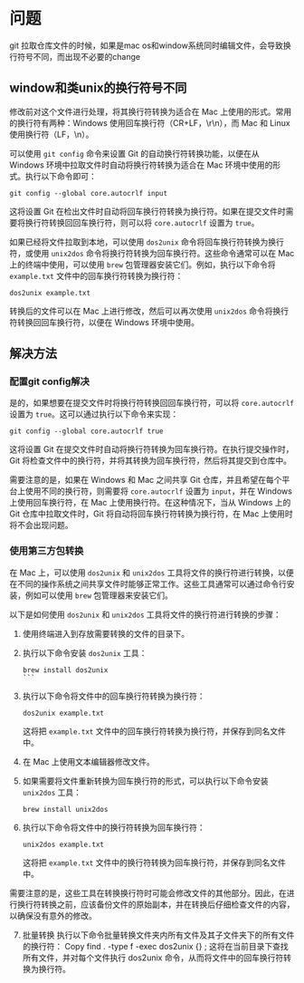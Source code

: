 # 问题
git 拉取仓库文件的时候，如果是mac os和window系统同时编辑文件，会导致换行符号不同，而出现不必要的change

## window和类unix的换行符号不同
修改前对这个文件进行处理，将其换行符转换为适合在 Mac 上使用的形式。常用的换行符有两种：Windows 使用回车换行符（CR+LF，\r\n），而 Mac 和 Linux 使用换行符（LF，\n）。

可以使用 `git config` 命令来设置 Git 的自动换行符转换功能，以便在从 Windows 环境中拉取文件时自动将换行符转换为适合在 Mac 环境中使用的形式。执行以下命令即可：

```
git config --global core.autocrlf input
```

这将设置 Git 在检出文件时自动将回车换行符转换为换行符。如果在提交文件时需要将换行符转换回回车换行符，则可以将 `core.autocrlf` 设置为 `true`。

如果已经将文件拉取到本地，可以使用 `dos2unix` 命令将回车换行符转换为换行符，或使用 `unix2dos` 命令将换行符转换为回车换行符。这些命令通常可以在 Mac 上的终端中使用，可以使用 `brew` 包管理器安装它们。例如，执行以下命令将 `example.txt` 文件中的回车换行符转换为换行符：

```
dos2unix example.txt
```

转换后的文件可以在 Mac 上进行修改，然后可以再次使用 `unix2dos` 命令将换行符转换回回车换行符，以便在 Windows 环境中使用。


## 解决方法
### 配置git config解决
是的，如果想要在提交文件时将换行符转换回回车换行符，可以将 `core.autocrlf` 设置为 `true`。这可以通过执行以下命令来实现：

```
git config --global core.autocrlf true
```

这将设置 Git 在提交文件时自动将换行符转换为回车换行符。在执行提交操作时，Git 将检查文件中的换行符，并将其转换为回车换行符，然后将其提交到仓库中。

需要注意的是，如果在 Windows 和 Mac 之间共享 Git 仓库，并且希望在每个平台上使用不同的换行符，则需要将 `core.autocrlf` 设置为 `input`，并在 Windows 上使用回车换行符，在 Mac 上使用换行符。在这种情况下，当从 Windows 上的 Git 仓库中拉取文件时，Git 将自动将回车换行符转换为换行符，在 Mac 上使用时将不会出现问题。

### 使用第三方包转换
在 Mac 上，可以使用 `dos2unix` 和 `unix2dos` 工具将文件的换行符进行转换，以便在不同的操作系统之间共享文件时能够正常工作。这些工具通常可以通过命令行安装，例如可以使用 `brew` 包管理器来安装它们。

以下是如何使用 `dos2unix` 和 `unix2dos` 工具将文件的换行符进行转换的步骤：

1. 使用终端进入到存放需要转换的文件的目录下。

2. 执行以下命令安装 `dos2unix` 工具：

   `````
   brew install dos2unix
   ```

3. 执行以下命令将文件中的回车换行符转换为换行符：

   ````
   dos2unix example.txt
   ````

   这将把 `example.txt` 文件中的回车换行符转换为换行符，并保存到同名文件中。

4. 在 Mac 上使用文本编辑器修改文件。

5. 如果需要将文件重新转换为回车换行符的形式，可以执行以下命令安装 `unix2dos` 工具：

   ````
   brew install unix2dos
   ````

6. 执行以下命令将文件中的换行符转换为回车换行符：

   ````
   unix2dos example.txt
   ````

   这将把 `example.txt` 文件中的换行符转换为回车换行符，并保存到同名文件中。

需要注意的是，这些工具在转换换行符时可能会修改文件的其他部分。因此，在进行换行符转换之前，应该备份文件的原始副本，并在转换后仔细检查文件的内容，以确保没有意外的修改。

7. 批量转换
执行以下命令批量转换文件夹内所有文件及其子文件夹下的所有文件的换行符：
Copy
find . -type f -exec dos2unix {} \;
这将在当前目录下查找所有文件，并对每个文件执行 dos2unix 命令，从而将文件中的回车换行符转换为换行符。